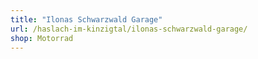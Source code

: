 ```yaml
---
title: "Ilonas Schwarzwald Garage"
url: /haslach-im-kinzigtal/ilonas-schwarzwald-garage/
shop: Motorrad
---
```

